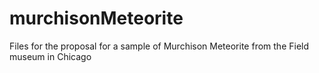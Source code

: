 # murchisonMeteorite
Files for the proposal for a sample of Murchison Meteorite from the Field museum in Chicago
